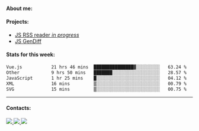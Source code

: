 #### About me:

#### Projects:
- [JS RSS reader *in progress*](https://github.com/GKoil/frontend-project-lvl3)
- [JS GenDiff](https://github.com/GKoil/GenDiff)

#### Stats for this week:
<!--START_SECTION:waka-->

```txt
Vue.js           21 hrs 46 mins  ███████████████▓░░░░░░░░░   63.24 %
Other            9 hrs 50 mins   ███████░░░░░░░░░░░░░░░░░░   28.57 %
JavaScript       1 hr 25 mins    █░░░░░░░░░░░░░░░░░░░░░░░░   04.12 %
XML              16 mins         ▒░░░░░░░░░░░░░░░░░░░░░░░░   00.79 %
SVG              15 mins         ▒░░░░░░░░░░░░░░░░░░░░░░░░   00.75 %
```

<!--END_SECTION:waka-->
---
#### Contacts:

<a target='_blank' title='LinkedIn' href="https://www.linkedin.com/in/gkoil/">
  <img src="https://img.shields.io/badge/LinkedIn-0077B5?style=for-the-badge&logo=linkedin&logoColor=white" />
</a>
<a target='_blank' title='Telegram' href="https://t.me/gkoil">
  <img src="https://img.shields.io/badge/Telegram-2CA5E0?style=for-the-badge&logo=telegram&logoColor=white" />
</a>
<a target='_blank' title='Gmail' href="mailto: gk.grigorev@gmail.com">
  <img src="https://img.shields.io/badge/Gmail-D14836?style=for-the-badge&logo=gmail&logoColor=white" />
</a>

